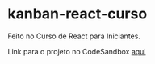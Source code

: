 # kanban-react-curso
<div> 
   <p font-weigth:bold>Feito no Curso de React para Iniciantes.</p>
</div>

Link para o projeto no CodeSandbox [aqui](https://rrmpll.csb.app/)
